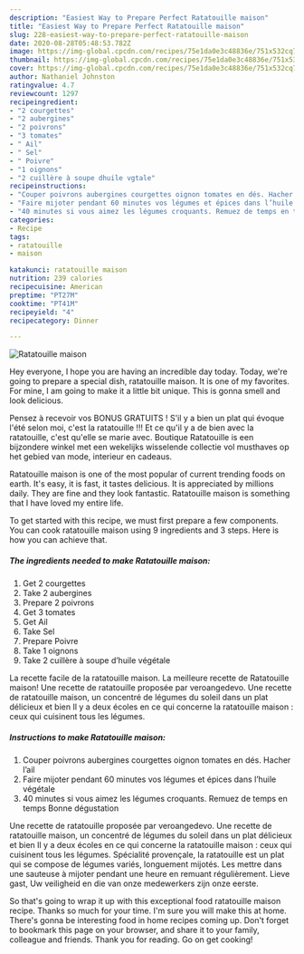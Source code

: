```yaml
---
description: "Easiest Way to Prepare Perfect Ratatouille maison"
title: "Easiest Way to Prepare Perfect Ratatouille maison"
slug: 228-easiest-way-to-prepare-perfect-ratatouille-maison
date: 2020-08-28T05:48:53.782Z
image: https://img-global.cpcdn.com/recipes/75e1da0e3c48836e/751x532cq70/ratatouille-maison-photo-principale-de-la-recette.jpg
thumbnail: https://img-global.cpcdn.com/recipes/75e1da0e3c48836e/751x532cq70/ratatouille-maison-photo-principale-de-la-recette.jpg
cover: https://img-global.cpcdn.com/recipes/75e1da0e3c48836e/751x532cq70/ratatouille-maison-photo-principale-de-la-recette.jpg
author: Nathaniel Johnston
ratingvalue: 4.7
reviewcount: 1297
recipeingredient:
- "2 courgettes"
- "2 aubergines"
- "2 poivrons"
- "3 tomates"
- " Ail"
- " Sel"
- " Poivre"
- "1 oignons"
- "2 cuillère à soupe dhuile vgtale"
recipeinstructions:
- "Couper poivrons aubergines courgettes oignon tomates en dés. Hacher l’ail"
- "Faire mijoter pendant 60 minutes vos légumes et épices dans l’huile végétale"
- "40 minutes si vous aimez les légumes croquants. Remuez de temps en temps Bonne dégustation"
categories:
- Recipe
tags:
- ratatouille
- maison

katakunci: ratatouille maison 
nutrition: 239 calories
recipecuisine: American
preptime: "PT27M"
cooktime: "PT41M"
recipeyield: "4"
recipecategory: Dinner

---
```



![Ratatouille maison](https://img-global.cpcdn.com/recipes/75e1da0e3c48836e/751x532cq70/ratatouille-maison-photo-principale-de-la-recette.jpg)

Hey everyone, I hope you are having an incredible day today. Today, we're going to prepare a special dish, ratatouille maison. It is one of my favorites. For mine, I am going to make it a little bit unique. This is gonna smell and look delicious.

Pensez à recevoir vos BONUS GRATUITS ! S&#39;il y a bien un plat qui évoque l&#39;été selon moi, c&#39;est la ratatouille !!! Et ce qu&#39;il y a de bien avec la ratatouille, c&#39;est qu&#39;elle se marie avec. Boutique Ratatouille is een bijzondere winkel met een wekelijks wisselende collectie vol musthaves op het gebied van mode, interieur en cadeaus.

Ratatouille maison is one of the most popular of current trending foods on earth. It's easy, it is fast, it tastes delicious. It is appreciated by millions daily. They are fine and they look fantastic. Ratatouille maison is something that I have loved my entire life.


To get started with this recipe, we must first prepare a few components. You can cook ratatouille maison using 9 ingredients and 3 steps. Here is how you can achieve that.

<!--inarticleads1-->

##### The ingredients needed to make Ratatouille maison:

1. Get 2 courgettes
1. Take 2 aubergines
1. Prepare 2 poivrons
1. Get 3 tomates
1. Get  Ail
1. Take  Sel
1. Prepare  Poivre
1. Take 1 oignons
1. Take 2 cuillère à soupe d’huile végétale


La recette facile de la ratatouille maison. La meilleure recette de Ratatouille maison! Une recette de ratatouille proposée par veroangedevo. Une recette de ratatouille maison, un concentré de légumes du soleil dans un plat délicieux et bien Il y a deux écoles en ce qui concerne la ratatouille maison : ceux qui cuisinent tous les légumes. 

<!--inarticleads2-->

##### Instructions to make Ratatouille maison:

1. Couper poivrons aubergines courgettes oignon tomates en dés. Hacher l’ail
1. Faire mijoter pendant 60 minutes vos légumes et épices dans l’huile végétale
1. 40 minutes si vous aimez les légumes croquants. Remuez de temps en temps Bonne dégustation


Une recette de ratatouille proposée par veroangedevo. Une recette de ratatouille maison, un concentré de légumes du soleil dans un plat délicieux et bien Il y a deux écoles en ce qui concerne la ratatouille maison : ceux qui cuisinent tous les légumes. Spécialité provençale, la ratatouille est un plat qui se compose de légumes variés, longuement mijotés. Les mettre dans une sauteuse à mijoter pendant une heure en remuant régulièrement. Lieve gast, Uw veiligheid en die van onze medewerkers zijn onze eerste. 

So that's going to wrap it up with this exceptional food ratatouille maison recipe. Thanks so much for your time. I'm sure you will make this at home. There's gonna be interesting food in home recipes coming up. Don't forget to bookmark this page on your browser, and share it to your family, colleague and friends. Thank you for reading. Go on get cooking!
